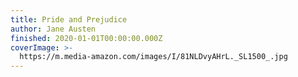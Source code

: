 ```yaml
---
title: Pride and Prejudice
author: Jane Austen
finished: 2020-01-01T00:00:00.000Z
coverImage: >-
  https://m.media-amazon.com/images/I/81NLDvyAHrL._SL1500_.jpg
---
```

